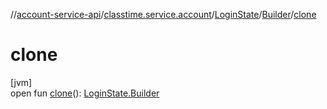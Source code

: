 //[account-service-api](../../../../index.md)/[classtime.service.account](../../index.md)/[LoginState](../index.md)/[Builder](index.md)/[clone](clone.md)

# clone

[jvm]\
open fun [clone](clone.md)(): [LoginState.Builder](index.md)
